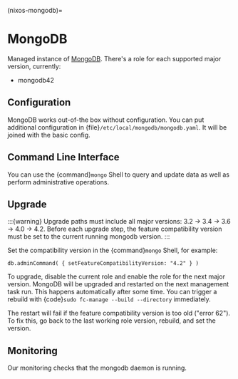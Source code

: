(nixos-mongodb)=

# MongoDB

Managed instance of [MongoDB](https://www.mongodb.com).
There's a role for each supported major version, currently:

- mongodb42

## Configuration

MongoDB works out-of-the box without configuration.
You can put additional configuration in {file}`/etc/local/mongodb/mongodb.yaml`.
It will be joined with the basic config.

## Command Line Interface

You can use the {command}`mongo` Shell to query and update data as well
as perform administrative operations.

## Upgrade

:::{warning}
Upgrade paths must include all major versions: 3.2 -> 3.4 -> 3.6 -> 4.0 -> 4.2.
Before each upgrade step, the feature compatibility version must be set to the
current running mongodb version.
:::

Set the compatibility version in the {command}`mongo` Shell, for example:

```
db.adminCommand( { setFeatureCompatibilityVersion: "4.2" } )
```

To upgrade, disable the current role and enable the role for the next major version.
MongoDB will be upgraded and restarted on the next management task run.
This happens automatically after some time. You can trigger a rebuild with
{code}`sudo fc-manage --build --directory` immediately.

The restart will fail if the feature compatibility version is too old ("error 62").
To fix this, go back to the last working role version, rebuild, and set the version.

## Monitoring

Our monitoring checks that the mongodb daemon is running.
